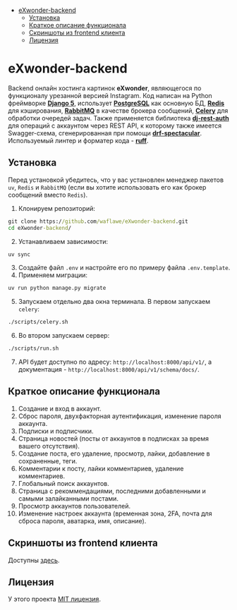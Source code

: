- [eXwonder-backend](#exwonder-backend)
   * [Установка](#installation)
   * [Краткое описание функционала](#description)
   * [Скриншоты из frontend клиента](#screenshots)
   * [Лицензия](#license)

<!-- TOC --><a name="exwonder-backend"></a>
# eXwonder-backend
Backend онлайн хостинга картинок __eXwonder__, являющегося по функционалу урезанной версией Instagram. 
Код написан на Python фреймворке __[Django 5](https://www.djangoproject.com/)__, использует __[PostgreSQL](https://www.postgresql.org/)__ как основную БД, 
__[Redis](https://github.com/redis/redis)__ для кэширования, __[RabbitMQ](https://github.com/rabbitmq/rabbitmq-server)__ в качестве брокера сообщений, __[Celery](https://docs.celeryq.dev/en/stable/getting-started/introduction.html)__ 
для обработки очередей задач. Также применяется библиотека __[dj-rest-auth](https://github.com/iMerica/dj-rest-auth)__ для операций с аккаунтом 
через REST API, к которому также имеется Swagger-схема, сгенерированная при помощи 
__[drf-spectacular](https://github.com/tfranzel/drf-spectacular/)__. Используемый линтер и форматер кода - __[ruff](https://github.com/astral-sh/ruff)__. 
<!-- TOC --><a name="installation"></a>
## Установка
Перед установкой убедитесь, что у вас установлен менеджер пакетов `uv`, `Redis` и `RabbitMQ` (если вы хотите использовать его как брокер сообщений вместо `Redis`).
1. Клонируем репозиторий:
```cmd
git clone https://github.com/waflawe/eXwonder-backend.git
cd eXwonder-backend/
```
2. Устанавливаем зависимости:
```cmd
uv sync
```
3. Создайте файл `.env` и настройте его по примеру файла `.env.template`.
4. Применяем миграции:
```cmd
uv run python manage.py migrate
```
5. Запускаем отдельно два окна терминала. В первом запускаем `celery`:
```cmd
./scripts/celery.sh
```
6. Во втором запускаем сервер:
```cmd
./scripts/run.sh
```
7. API будет доступно по адресу: `http://localhost:8000/api/v1/`, а документация - `http://localhost:8000/api/v1/schema/docs/`.
<!-- TOC --><a name="description"></a>
## Краткое описание функционала
1. Создание и вход в аккаунт.
2. Сброс пароля, двухфакторная аутентификация, изменение пароля аккаунта.
3. Подписки и подписчики.
4. Страница новостей (посты от аккаунтов в подписках за время вашего отсутствия).
5. Создание поста, его удаление, просмотр, лайки, добавление в сохраненные, теги.
6. Комментарии к посту, лайки комментариев, удаление комментариев.
7. Глобальный поиск аккаунтов.
8. Страница с рекоммендациями, последними добавленными и самыми залайканными постами.
9. Просмотр аккаунтов пользователей.
10. Изменение настроек аккаунта (временная зона, 2FA, почта для сброса пароля, аватарка, имя, описание). 
<!-- TOC --><a name="screenshots"></a>
## Скриншоты из frontend клиента
Доступны [здесь](https://github.com/waflawe/eXwonder-frontend/blob/main/README.md).
<!-- TOC --><a name="license"></a>
## Лицензия
У этого проекта [MIT лицензия](https://github.com/waflawe/eXwonder-backend/blob/main/LICENSE).

